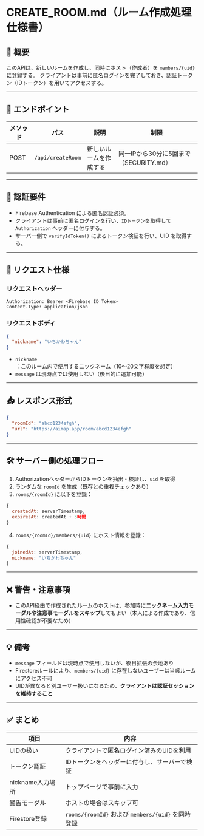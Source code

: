 # CREATE\_ROOM.md（ルーム作成処理仕様書）

## 📝 概要

このAPIは、新しいルームを作成し、同時にホスト（作成者）を `members/{uid}` に登録する。
クライアントは事前に匿名ログインを完了しておき、認証トークン（IDトークン）を用いてアクセスする。

---

## 🔗 エンドポイント

| メソッド | パス                | 説明          | 制限                          |
| ---- | ----------------- | ----------- | --------------------------- |
| POST | `/api/createRoom` | 新しいルームを作成する | 同一IPから30分に5回まで（SECURITY.md） |

---

## 🔐 認証要件

* Firebase Authentication による匿名認証必須。
* クライアントは事前に匿名ログインを行い、`IDトークン`を取得して `Authorization` ヘッダーに付与する。
* サーバー側で `verifyIdToken()` によるトークン検証を行い、UID を取得する。

---

## 📅 リクエスト仕様

### リクエストヘッダー

```
Authorization: Bearer <Firebase ID Token>
Content-Type: application/json
```

### リクエストボディ

```json
{
  "nickname": "いちかわちゃん"
}
```

* `nickname`：このルーム内で使用するニックネーム（10～20文字程度を想定）
* `message` は現時点では使用しない（後日的に追加可能）

---

## 📤 レスポンス形式

```json
{
  "roomId": "abcd1234efgh",
  "url": "https://aimap.app/room/abcd1234efgh"
}
```

---

## 🛠️ サーバー側の処理フロー

1. AuthorizationヘッダーからIDトークンを抽出・検証し、`uid` を取得
2. ランダムな `roomId` を生成（既存との重複チェックあり）
3. `rooms/{roomId}` に以下を登録：

```js
{
  createdAt: serverTimestamp,
  expiresAt: createdAt + 3時間
}
```

4. `rooms/{roomId}/members/{uid}` にホスト情報を登録：

```js
{
  joinedAt: serverTimestamp,
  nickname: "いちかわちゃん"
}
```

---

## ❌ 警告・注意事項

* このAPI経由で作成されたルームのホストは、参加時に**ニックネーム入力モーダルや注意事モーダルをスキップ**してもよい（本人による作成であり、信用性確認が不要なため）

---

## 💡 備考

* `message` フィールドは現時点で使用しないが、後日拡張の余地あり
* Firestoreルールにより、`members/{uid}` に存在しないユーザーは当該ルームにアクセス不可
* UIDが異なると別ユーザー扱いになるため、**クライアントは認証セッションを維持すること**

---

## ✅ まとめ

| 項目           | 内容                                         |
| ------------ | ------------------------------------------ |
| UIDの扱い       | クライアントで匿名ログイン済みのUIDを利用                     |
| トークン認証       | IDトークンをヘッダーに付与し、サーバーで検証                    |
| nickname入力場所 | トップページで事前に入力                               |
| 警告モーダル       | ホストの場合はスキップ可                               |
| Firestore登録  | `rooms/{roomId}` および `members/{uid}` を同時登録 |

